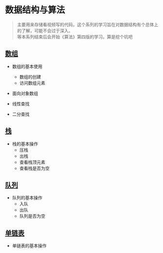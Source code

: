 # 数据结构与算法

> 主要用来存储看视频写的代码，这个系列的学习旨在对数据结构有个总体上的了解，可能不会过于深入。<br>等本系列结束后会开始《算法》第四版的学习。算是挖个坑吧

## <a href = "https://github.com/DefaultStudent/DataStruct/blob/master/src/demo/">数组 </a>

- 数组的基本使用

    - 数组的创建
    - 访问数组元素
- 面向对象数组
- 线性查找
- 二分查找

## <a href="https://github.com/DefaultStudent/DataStruct/tree/master/src/demo1">栈</a>

- 栈的基本操作
    - 压栈
    - 出栈
    - 查看栈顶元素
    - 查看栈是否为空
    
## <a href="https://github.com/DefaultStudent/DataStruct/tree/master/src/demo2">队列</a>

- 队列的基本操作
    - 入队
    - 出队
    - 队列是否为空
    
## <a href="https://github.com/DefaultStudent/DataStruct/tree/master/src/demo3">单链表</a>

- 单链表的基本操作
    